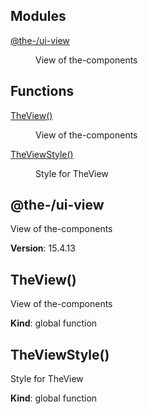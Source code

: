 <!--- Code generated by @the-/script-doc. DO NOT EDIT. -->

## Modules

<dl>
<dt><a href="#module_@the-/ui-view">@the-/ui-view</a></dt>
<dd><p>View of the-components</p>
</dd>
</dl>

## Functions

<dl>
<dt><a href="#TheView">TheView()</a></dt>
<dd><p>View of the-components</p>
</dd>
<dt><a href="#TheViewStyle">TheViewStyle()</a></dt>
<dd><p>Style for TheView</p>
</dd>
</dl>

<a name="module_@the-/ui-view"></a>

## @the-/ui-view
View of the-components

**Version**: 15.4.13  
<a name="TheView"></a>

## TheView()
View of the-components

**Kind**: global function  
<a name="TheViewStyle"></a>

## TheViewStyle()
Style for TheView

**Kind**: global function  
